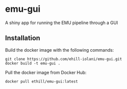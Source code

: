 # emu-gui
A shiny app for running the EMU pipeline through a GUI

## Installation
Build the docker image with the following commands:
```
git clone https://github.com/ehill-iolani/emu-gui.git
docker build -t emu-gui .
```

Pull the docker image from Docker Hub:
```
docker pull ethill/emu-gui:latest
```